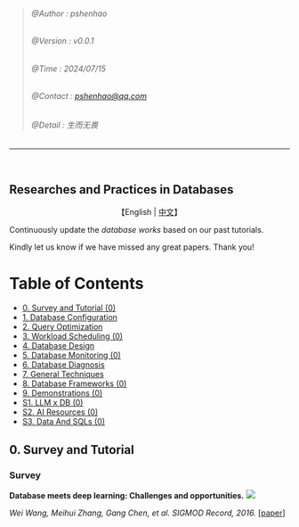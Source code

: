 >###### @Author    : pshenhao
>###### @Version   : v0.0.1
>###### @Time      : 2024/07/15
>###### @Contact   : pshenhao@qq.com
>###### @Detail    : 生而无畏

----
</br>

## Researches and Practices in Databases

<p align="center">
    【English | <a href="">中文</a>】
</p>


Continuously update the *database works* based on our past tutorials.

Kindly let us know if we have missed any great papers. Thank you!


Table of Contents
=================

* [0. Survey and Tutorial (0)](#0-Survey-and-Tutorial)
* [1. Database Configuration]()
* [2. Query Optimization]()
* [3. Workload Scheduling (0)]()
* [4. Database Design]()
* [5. Database Monitoring (0)]()
* [6. Database Diagnosis]()
* [7. General Techniques]()
* [8. Database Frameworks (0)]()
* [9. Demonstrations (0)]()
* [S1. LLM x DB (0)]()
* [S2. AI Resources (0)]()
* [S3. Data And SQLs (0)]()


## 0. Survey and Tutorial

### Survey

**Database meets deep learning: Challenges and opportunities.** ![](https://img.shields.io/badge/-ai4db-Informational)

*Wei Wang, Meihui Zhang, Gang Chen, et al.  SIGMOD Record, 2016.* [[paper](https://doi.org/10.1145/3003665.3003669)]


</hr>


